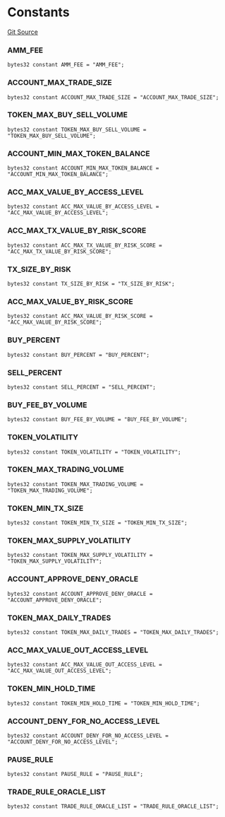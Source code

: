 # Constants
[Git Source](https://github.com/thrackle-io/tron/blob/e7ccb5e31cec6bae24fd2e457f70702e05f2d4b6/src/protocol/economic/ruleProcessor/RuleCodeData.sol)

### AMM_FEE

```solidity
bytes32 constant AMM_FEE = "AMM_FEE";
```

### ACCOUNT_MAX_TRADE_SIZE

```solidity
bytes32 constant ACCOUNT_MAX_TRADE_SIZE = "ACCOUNT_MAX_TRADE_SIZE";
```

### TOKEN_MAX_BUY_SELL_VOLUME

```solidity
bytes32 constant TOKEN_MAX_BUY_SELL_VOLUME = "TOKEN_MAX_BUY_SELL_VOLUME";
```

### ACCOUNT_MIN_MAX_TOKEN_BALANCE

```solidity
bytes32 constant ACCOUNT_MIN_MAX_TOKEN_BALANCE = "ACCOUNT_MIN_MAX_TOKEN_BALANCE";
```

### ACC_MAX_VALUE_BY_ACCESS_LEVEL

```solidity
bytes32 constant ACC_MAX_VALUE_BY_ACCESS_LEVEL = "ACC_MAX_VALUE_BY_ACCESS_LEVEL";
```

### ACC_MAX_TX_VALUE_BY_RISK_SCORE

```solidity
bytes32 constant ACC_MAX_TX_VALUE_BY_RISK_SCORE = "ACC_MAX_TX_VALUE_BY_RISK_SCORE";
```

### TX_SIZE_BY_RISK

```solidity
bytes32 constant TX_SIZE_BY_RISK = "TX_SIZE_BY_RISK";
```

### ACC_MAX_VALUE_BY_RISK_SCORE

```solidity
bytes32 constant ACC_MAX_VALUE_BY_RISK_SCORE = "ACC_MAX_VALUE_BY_RISK_SCORE";
```

### BUY_PERCENT

```solidity
bytes32 constant BUY_PERCENT = "BUY_PERCENT";
```

### SELL_PERCENT

```solidity
bytes32 constant SELL_PERCENT = "SELL_PERCENT";
```

### BUY_FEE_BY_VOLUME

```solidity
bytes32 constant BUY_FEE_BY_VOLUME = "BUY_FEE_BY_VOLUME";
```

### TOKEN_VOLATILITY

```solidity
bytes32 constant TOKEN_VOLATILITY = "TOKEN_VOLATILITY";
```

### TOKEN_MAX_TRADING_VOLUME

```solidity
bytes32 constant TOKEN_MAX_TRADING_VOLUME = "TOKEN_MAX_TRADING_VOLUME";
```

### TOKEN_MIN_TX_SIZE

```solidity
bytes32 constant TOKEN_MIN_TX_SIZE = "TOKEN_MIN_TX_SIZE";
```

### TOKEN_MAX_SUPPLY_VOLATILITY

```solidity
bytes32 constant TOKEN_MAX_SUPPLY_VOLATILITY = "TOKEN_MAX_SUPPLY_VOLATILITY";
```

### ACCOUNT_APPROVE_DENY_ORACLE

```solidity
bytes32 constant ACCOUNT_APPROVE_DENY_ORACLE = "ACCOUNT_APPROVE_DENY_ORACLE";
```

### TOKEN_MAX_DAILY_TRADES

```solidity
bytes32 constant TOKEN_MAX_DAILY_TRADES = "TOKEN_MAX_DAILY_TRADES";
```

### ACC_MAX_VALUE_OUT_ACCESS_LEVEL

```solidity
bytes32 constant ACC_MAX_VALUE_OUT_ACCESS_LEVEL = "ACC_MAX_VALUE_OUT_ACCESS_LEVEL";
```

### TOKEN_MIN_HOLD_TIME

```solidity
bytes32 constant TOKEN_MIN_HOLD_TIME = "TOKEN_MIN_HOLD_TIME";
```

### ACCOUNT_DENY_FOR_NO_ACCESS_LEVEL

```solidity
bytes32 constant ACCOUNT_DENY_FOR_NO_ACCESS_LEVEL = "ACCOUNT_DENY_FOR_NO_ACCESS_LEVEL";
```

### PAUSE_RULE

```solidity
bytes32 constant PAUSE_RULE = "PAUSE_RULE";
```

### TRADE_RULE_ORACLE_LIST

```solidity
bytes32 constant TRADE_RULE_ORACLE_LIST = "TRADE_RULE_ORACLE_LIST";
```

